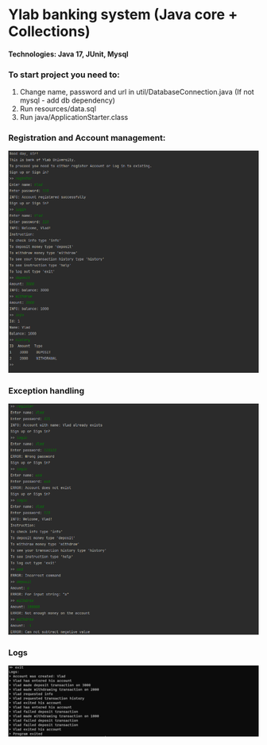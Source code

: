 # Ylab banking system (Java core + Collections)
####  Technologies: Java 17, JUnit, Mysql

### To start project you need to:
1) Change name, password and url in util/DatabaseConnection.java (If not mysql - add db dependency)
2) Run resources/data.sql
3) Run java/ApplicationStarter.class 

### Registration and Account management:
![Account management.png](Account%20management.png)
### Exception handling
![Exceptions.png](Exceptions.png)
### Logs
![Logs.png](Logs.png)